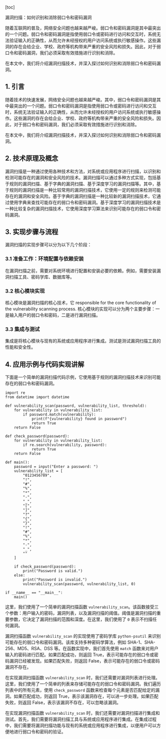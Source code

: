 
[toc]                    
                
                
漏洞扫描：如何识别和消除弱口令和密码漏洞

随着互联网的普及，网络安全问题也越来越严峻。弱口令和密码漏洞是其中最突出的一个问题。弱口令和密码漏洞是指使用弱口令或密码进行访问和交互时，系统无法验证输入的正确性，从而允许未经授权的用户访问系统或执行敏感操作。这些漏洞的存在会给企业、学校、政府等机构带来严重的安全风险和损失。因此，对于弱口令和密码漏洞，我们必须采取有效措施进行识别和消除。

在本文中，我们将介绍漏洞扫描技术，并深入探讨如何识别和消除弱口令和密码漏洞。

## 1. 引言

随着技术的快速发展，网络安全问题也越来越严峻。其中，弱口令和密码漏洞是其中最突出的一个问题。弱口令和密码漏洞是指使用弱口令或密码进行访问和交互时，系统无法验证输入的正确性，从而允许未经授权的用户访问系统或执行敏感操作。这些漏洞的存在会给企业、学校、政府等机构带来严重的安全风险和损失。因此，对于弱口令和密码漏洞，我们必须采取有效措施进行识别和消除。

在本文中，我们将介绍漏洞扫描技术，并深入探讨如何识别和消除弱口令和密码漏洞。

## 2. 技术原理及概念

漏洞扫描是一种通过使用各种技术和方法，对系统或应用程序进行扫描，以识别和检测可能存在的漏洞和安全风险的技术。漏洞扫描可以通过多种方式实现，包括基于规则的漏洞扫描、基于字典的漏洞扫描、基于深度学习的漏洞扫描等。其中，基于规则的漏洞扫描是一种比较常用的漏洞扫描技术，它使用一定的规则来检测可能存在的漏洞和安全风险。基于字典的漏洞扫描是一种比较新的漏洞扫描技术，它通过使用字典来查找可能存在的弱口令和密码漏洞。基于深度学习的漏洞扫描技术是一种比较复杂的漏洞扫描技术，它使用深度学习算法来识别可能存在的弱口令和密码漏洞。

## 3. 实现步骤与流程

漏洞扫描的实现步骤可以分为以下几个阶段：

### 3.1 准备工作：环境配置与依赖安装

在漏洞扫描之前，需要对系统环境进行配置和安装必要的依赖。例如，需要安装漏洞扫描工具、密码学库、数据库等。

### 3.2 核心模块实现

核心模块是漏洞扫描的核心技术，它 responsible for the core functionality of the vulnerability scanning process. 核心模块的实现可以分为两个主要步骤：一是输入用户的弱口令和密码，二是进行漏洞扫描。

### 3.3 集成与测试

集成是将核心模块与现有的系统或应用程序进行集成。测试是测试漏洞扫描工具的性能和安全性。

## 4. 应用示例与代码实现讲解

下面是一个简单的漏洞扫描代码示例，它使用基于规则的漏洞扫描技术来识别可能存在的弱口令和密码漏洞。
```vbnet
import re
from datetime import datetime

def vulnerability_scan(password, vulnerability_list, threshold):
    for vulnerability in vulnerability_list:
        if password.match(vulnerability):
            print(f"{vulnerability} found in password")
            return True
    return False

def check_password(password):
    for vulnerability in vulnerability_list:
        if re.search(vulnerability, password):
            return True
    return False

def main():
    password = input("Enter a password: ")
    vulnerability_list = [
        "0123456789",
        "!",
        "#",
        "%",
        "*",
        "-",
        "_",
        "[",
        "]",
        "?",
        "{",
        "}",
        "!",
        "#",
        "%",
        "*",
        "-",
        "_",
        ""
    ]

    if check_password(password):
        print("Password is valid.")
    else:
        print("Password is invalid.")
        vulnerability_scan(password, vulnerability_list, 0)

if __name__ == "__main__":
    main()
```

这里，我们使用了一个简单的漏洞扫描函数 `vulnerability_scan`。该函数接受三个参数：用户输入的密码，漏洞列表，以及漏洞扫描的阈值。阈值是漏洞扫描的重要参数，它决定了漏洞扫描的范围和深度。在这里，我们使用了 `0` 表示不扫描任何漏洞。

漏洞扫描函数 `vulnerability_scan` 的实现使用了密码学库 `python-psutil` 来识别可能存在的弱口令和密码漏洞。该库支持多种密码学算法，例如 SHA-1、SHA-256、MD5、RSA、DSS 等。在函数实现中，我们首先使用 `match` 函数来对用户输入的密码进行匹配。如果匹配成功，则返回 True，表示可能存在的弱口令或密码漏洞已经被发现。如果匹配失败，则返回 False，表示可能存在的弱口令或密码漏洞不存在。

在实现漏洞扫描函数 `vulnerability_scan` 时，我们还需要对漏洞列表进行处理。这里，我们使用了一个简单的列表来存储可能存在的弱口令和密码漏洞。我们遍历列表中的所有元素，使用 `check_password` 函数来检查每个元素是否匹配给定的漏洞。如果匹配成功，则返回 True，表示该漏洞存在，可以进一步处理。如果匹配失败，则返回 False，表示该漏洞不存在，可以忽略该漏洞。

在实现漏洞扫描函数 `vulnerability_scan` 时，我们还需要对漏洞扫描进行集成和测试。首先，我们需要将漏洞扫描工具与系统或应用程序进行集成。在集成过程中，我们需要将漏洞扫描功能与现有的系统或应用程序进行集成，以便用户可以方便地进行弱口令和密码的验证。

